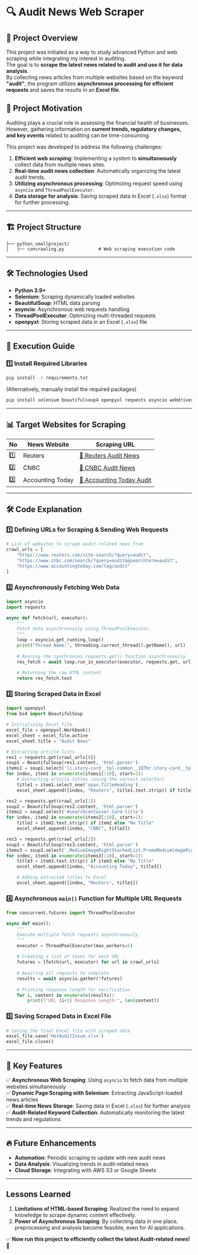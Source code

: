 # 🔍 Audit News Web Scraper

## 📌 Project Overview
This project was initiated as a way to study advanced Python and web scraping while integrating my interest in auditing.  
The goal is to **scrape the latest news related to audit and use it for data analysis**.  
By collecting news articles from multiple websites based on the keyword **"audit"**, the program utilizes **asynchronous processing for efficient requests** and saves the results in an **Excel file**.

## 🎯 Project Motivation
Auditing plays a crucial role in assessing the financial health of businesses.  
However, gathering information on **current trends, regulatory changes, and key events** related to auditing can be time-consuming.  

This project was developed to address the following challenges:
1. **Efficient web scraping**: Implementing a system to **simultaneously** collect data from multiple news sites.
2. **Real-time audit news collection**: Automatically organizing the latest audit trends.
3. **Utilizing asynchronous processing**: Optimizing request speed using `asyncio` and `ThreadPoolExecutor`.
4. **Data storage for analysis**: Saving scraped data in Excel (`.xlsx`) format for further processing.

---

## 🏗️ Project Structure
```plaintext
├── python_smallproject/
│   ├── concrawling.py             # Web scraping execution code
```

---

## 🛠️ Technologies Used
- **Python 3.9+**
- **Selenium**: Scraping dynamically loaded websites
- **BeautifulSoup**: HTML data parsing
- **asyncio**: Asynchronous web requests handling
- **ThreadPoolExecutor**: Optimizing multi-threaded requests
- **openpyxl**: Storing scraped data in an Excel (`.xlsx`) file

---

## 🚀 Execution Guide

### 1️⃣ **Install Required Libraries**
```bash
pip install -r requirements.txt
```
(Alternatively, manually install the required packages)
```bash
pip install selenium beautifulsoup4 openpyxl requests asyncio webdriver_manager
```

---

## 📊 Target Websites for Scraping
| No  | News Website       | Scraping URL |
|----|------------------|------------------------------------------------------|
| 1️⃣ | Reuters         | [🔗 Reuters Audit News](https://www.reuters.com/site-search/?query=audit) |
| 2️⃣ | CNBC            | [🔗 CNBC Audit News](https://www.cnbc.com/search/?query=audit&qsearchterm=audit) |
| 3️⃣ | Accounting Today | [🔗 Accounting Today Audit](https://www.accountingtoday.com/tag/audit) |

---

## 🛠 Code Explanation

### **1️⃣ Defining URLs for Scraping & Sending Web Requests**
```python
# List of websites to scrape audit-related news from
crawl_urls = [
    "https://www.reuters.com/site-search/?query=audit",
    "https://www.cnbc.com/search/?query=audit&qsearchterm=audit",
    "https://www.accountingtoday.com/tag/audit"
]
```

### **2️⃣ Asynchronously Fetching Web Data**
```python
import asyncio
import requests

async def fetch(url, executor):
    """
    Fetch data asynchronously using ThreadPoolExecutor.
    """
    loop = asyncio.get_running_loop()
    print("Thread Name:", threading.current_thread().getName(), url)
    
    # Running the synchronous requests.get() function asynchronously
    res_fetch = await loop.run_in_executor(executor, requests.get, url)
    
    # Returning the raw HTML content
    return res_fetch.text
```

### **3️⃣ Storing Scraped Data in Excel**
```python
import openpyxl
from bs4 import BeautifulSoup

# Initializing Excel file
excel_file = openpyxl.Workbook()
excel_sheet = excel_file.active
excel_sheet.title = "Audit News"

# Extracting article lists
res1 = requests.get(crawl_urls[0])
soup1 = BeautifulSoup(res1.content, 'html.parser')
items1 = soup1.select('li.story-card__tpl-common__1Q7br.story-card__tpl-feed-media-on-right__383El')  # Corrected class name
for index, item1 in enumerate(items1[:10], start=1):
    # Extracting article titles (using the correct selector)
    title1 = item1.select_one('span.TitleHeading')
    excel_sheet.append([index, "Reuters", title1.text.strip() if title1 else "No Title"])

res2 = requests.get(crawl_urls[1])
soup2 = BeautifulSoup(res2.content, 'html.parser')
items2 = soup2.select('#searchcontainer.Card-title')
for index, item2 in enumerate(items2[:10], start=1):
    title2 = item2.text.strip() if item2 else "No Title"
    excel_sheet.append([index, "CNBC", title2])

res3 = requests.get(crawl_urls[2])
soup3 = BeautifulSoup(res3.content, 'html.parser')
items3 = soup3.select('.MediumImageRightStackedList.PromoMediumlmageRight-title')
for index, item3 in enumerate(items3[:10], start=1):
    title3 = item3.text.strip() if item3 else "No Title"
    excel_sheet.append([index, "Accounting Today", title3])

    # Adding extracted titles to Excel
    excel_sheet.append([index, "Reuters", title1])
```

### **4️⃣ Asynchronous `main()` Function for Multiple URL Requests**
```python
from concurrent.futures import ThreadPoolExecutor

async def main():
    """
    Execute multiple fetch requests asynchronously.
    """
    executor = ThreadPoolExecutor(max_workers=5)
    
    # Creating a list of tasks for each URL
    futures = [fetch(url, executor) for url in crawl_urls]
    
    # Awaiting all requests to complete
    results = await asyncio.gather(*futures)
    
    # Printing response length for verification
    for i, content in enumerate(results):
        print(f"URL {i+1} Response Length:", len(content))
```

### **5️⃣ Saving Scraped Data in Excel File**
```python
# Saving the final Excel file with scraped data
excel_file.save('HotAuditIssue.xlsx')
excel_file.close()
```

---

## 📌 Key Features
✅ **Asynchronous Web Scraping**: Using `asyncio` to fetch data from multiple websites simultaneously  
✅ **Dynamic Page Scraping with Selenium**: Extracting JavaScript-loaded news articles  
✅ **Real-time News Storage**: Saving data in Excel (`.xlsx`) for further analysis  
✅ **Audit-Related Keyword Collection**: Automatically monitoring the latest trends and regulations  

---

## 🔥 Future Enhancements
- **Automation**: Periodic scraping to update with new audit news
- **Data Analysis**: Visualizing trends in audit-related news
- **Cloud Storage**: Integrating with AWS S3 or Google Sheets

---

## Lessons Learned
1. **Limitations of HTML-based Scraping**: Realized the need to expand knowledge to scrape dynamic content effectively.
2. **Power of Asynchronous Scraping**: By collecting data in one place, preprocessing and analysis become feasible, even for AI applications.

✅ **Now run this project to efficiently collect the latest Audit-related news! 🚀**

